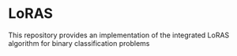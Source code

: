 # LoRAS
This repository provides an implementation of the integrated LoRAS algorithm for binary classification problems

